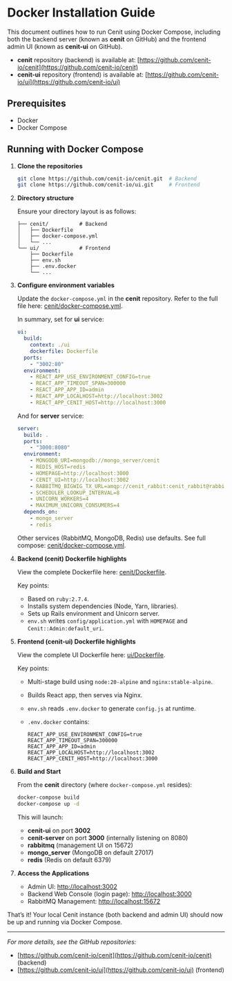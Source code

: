 # Docker Installation Guide

This document outlines how to run Cenit using Docker Compose, including both the backend server (known as **cenit** on GitHub) and the frontend admin UI (known as **cenit-ui** on GitHub).

- **cenit** repository (backend) is available at: [https://github.com/cenit-io/cenit](https://github.com/cenit-io/cenit)
- **cenit-ui** repository (frontend) is available at: [https://github.com/cenit-io/ui](https://github.com/cenit-io/ui)

## Prerequisites

- Docker
- Docker Compose

## Running with Docker Compose

1. **Clone the repositories**

   ```bash
   git clone https://github.com/cenit-io/cenit.git  # Backend
   git clone https://github.com/cenit-io/ui.git     # Frontend
   ```

2. **Directory structure**

   Ensure your directory layout is as follows:

   ```
   ├── cenit/          # Backend
   │   ├── Dockerfile
   │   ├── docker-compose.yml
   │   └── ...
   └── ui/             # Frontend
       ├── Dockerfile
       ├── env.sh
       ├── .env.docker
       └── ...
   ```

3. **Configure environment variables**

   Update the `docker-compose.yml` in the **cenit** repository. Refer to the full file here: [cenit/docker-compose.yml](https://github.com/cenit-io/cenit/blob/main/docker-compose.yml).

   In summary, set for **ui** service:

   ```yaml
   ui:
     build:
       context: ./ui
       dockerfile: Dockerfile
     ports:
       - "3002:80"
     environment:
       - REACT_APP_USE_ENVIRONMENT_CONFIG=true
       - REACT_APP_TIMEOUT_SPAN=300000
       - REACT_APP_APP_ID=admin
       - REACT_APP_LOCALHOST=http://localhost:3002
       - REACT_APP_CENIT_HOST=http://localhost:3000
   ```

   And for **server** service:

   ```yaml
   server:
     build: .
     ports:
       - "3000:8080"
     environment:
       - MONGODB_URI=mongodb://mongo_server/cenit
       - REDIS_HOST=redis
       - HOMEPAGE=http://localhost:3000
       - CENIT_UI=http://localhost:3002
       - RABBITMQ_BIGWIG_TX_URL=amqp://cenit_rabbit:cenit_rabbit@rabbitmq/cenit_rabbit_vhost
       - SCHEDULER_LOOKUP_INTERVAL=8
       - UNICORN_WORKERS=4
       - MAXIMUM_UNICORN_CONSUMERS=4
     depends_on:
       - mongo_server
       - redis
   ```

   Other services (RabbitMQ, MongoDB, Redis) use defaults. See full compose: [cenit/docker-compose.yml](https://github.com/cenit-io/cenit/blob/main/docker-compose.yml).

4. **Backend (cenit) Dockerfile highlights**

   View the complete Dockerfile here: [cenit/Dockerfile](https://github.com/cenit-io/cenit/blob/main/Dockerfile).

   Key points:

   - Based on `ruby:2.7.4`.
   - Installs system dependencies (Node, Yarn, libraries).
   - Sets up Rails environment and Unicorn server.
   - `env.sh` writes `config/application.yml` with `HOMEPAGE` and `Cenit::Admin:default_uri`.

5. **Frontend (cenit-ui) Dockerfile highlights**

   View the complete UI Dockerfile here: [ui/Dockerfile](https://github.com/cenit-io/ui/blob/main/Dockerfile).

   Key points:

   - Multi-stage build using `node:20-alpine` and `nginx:stable-alpine`.
   - Builds React app, then serves via Nginx.
   - `env.sh` reads `.env.docker` to generate `config.js` at runtime.
   - `.env.docker` contains:

     ```env
     REACT_APP_USE_ENVIRONMENT_CONFIG=true
     REACT_APP_TIMEOUT_SPAN=300000
     REACT_APP_APP_ID=admin
     REACT_APP_LOCALHOST=http://localhost:3002
     REACT_APP_CENIT_HOST=http://localhost:3000
     ```

6. **Build and Start**

   From the **cenit** directory (where `docker-compose.yml` resides):

   ```bash
   docker-compose build
   docker-compose up -d
   ```

   This will launch:

   - **cenit-ui** on port **3002**
   - **cenit-server** on port **3000** (internally listening on 8080)
   - **rabbitmq** (management UI on 15672)
   - **mongo_server** (MongoDB on default 27017)
   - **redis** (Redis on default 6379)

7. **Access the Applications**

   - Admin UI: [http://localhost:3002](http://localhost:3002)
   - Backend Web Console (login page): [http://localhost:3000](http://localhost:3000)
   - RabbitMQ Management: [http://localhost:15672](http://localhost:15672)

That’s it! Your local Cenit instance (both backend and admin UI) should now be up and running via Docker Compose.

---

_For more details, see the GitHub repositories:_

- [https://github.com/cenit-io/cenit](https://github.com/cenit-io/cenit) (backend)
- [https://github.com/cenit-io/ui](https://github.com/cenit-io/ui) (frontend)
